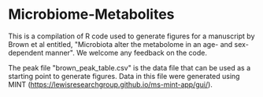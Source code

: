 # Microbiome-Metabolites
This is a compilation of R code used to generate figures for a manuscript by Brown et al entitled, "Microbiota alter the metabolome in an age- and sex- dependent manner". We welcome any feedback on the code. 

The peak file "brown_peak_table.csv" is the data file that can be used as a starting point to generate figures. Data in this file were generated using MINT (https://lewisresearchgroup.github.io/ms-mint-app/gui/).  
